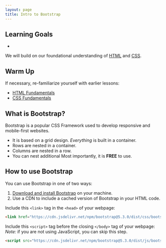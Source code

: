 ```yaml
---
layout: page
title: Intro to Bootstrap
---
```


## Learning Goals
- 

We will build on our foundational understanding of [HTML](/module3/lessons/week1/HTMLFundamentals) and [CSS](/module3/lessons/week1/CSSFundamentals).

## Warm Up

<section class='call-to-action' markdown='1'>

If necessary, re-familiarize yourself with earlier lessons:
* [HTML Fundamentals](/module3/lessons/week1/HTMLFundamentals)
* [CSS Fundamentals](/module3/lessons/week1/CSSFundamentals)

## What is Bootstrap?

Bootstrap is a popular CSS Framework used to develop responsive and mobile-first websites. 
* It is based on a grid design. _Everything_ is built in a container.
* Rows are nested in a container.
* Columns are nested in a row.
* You can nest additional 
Most importantly, it is **FREE** to use.

## How to use Bootstrap

You can use Bootstrap in one of two ways:
1. [Download and install Bootstrap](https://getbootstrap.com/docs/5.3/getting-started/download/) on your machine.
1. Use a CDN to include a cached version of Bootstrap in your HTML code.

Include this `<link>` tag in the `<head>` of your webpage:
```html
<link href="https://cdn.jsdelivr.net/npm/bootstrap@5.3.0/dist/css/bootstrap.min.css" rel="stylesheet" integrity="sha384-9ndCyUaIbzAi2FUVXJi0CjmCapSmO7SnpJef0486qhLnuZ2cdeRhO02iuK6FUUVM" crossorigin="anonymous">
```

Include this `<script>` tag before the closing `</body>` tag of your webpage:
_Note:_ if you are not using JavaScript, you can skip this step.
```html
<script src="https://cdn.jsdelivr.net/npm/bootstrap@5.3.0/dist/js/bootstrap.bundle.min.js" integrity="sha384-geWF76RCwLtnZ8qwWowPQNguL3RmwHVBC9FhGdlKrxdiJJigb/j/68SIy3Te4Bkz" crossorigin="anonymous"></script>
```